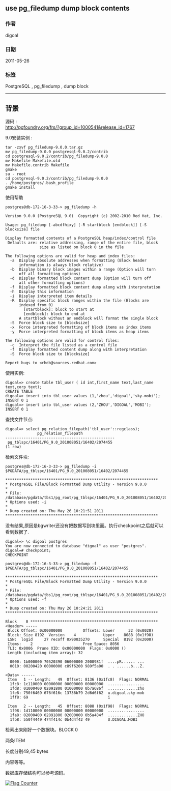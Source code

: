 ## use pg_filedump dump block contents  
                                                                                    
### 作者                                                                                       
digoal                                                                               
                                                                                
### 日期                                                                                                                                                   
2011-05-26                                                                             
                                                                                   
### 标签                                                                                
PostgreSQL , pg_filedump , dump block      
                                                                                                                                                      
----                                                                                                                                                
                                                                                                                                                         
## 背景                   
源码 :   
http://pgfoundry.org/frs/?group_id=1000541&release_id=1767  
  
9.0安装实例 :  
  
```  
tar -zxvf pg_filedump-9.0.0.tar.gz  
mv pg_filedump-9.0.0 postgresql-9.0.2/contrib  
cd postgresql-9.0.2/contrib/pg_filedump-9.0.0  
mv Makefile Makefile.old  
mv Makefile.contrib Makefile  
gmake  
su - root  
cd postgresql-9.0.2/contrib/pg_filedump-9.0.0  
. /home/postgres/.bash_profile  
gmake install  
```  
  
使用帮助  
  
```  
postgres@db-172-16-3-33-> pg_filedump -h  
  
Version 9.0.0 (PostgreSQL 9.0)  Copyright (c) 2002-2010 Red Hat, Inc.  
  
Usage: pg_filedump [-abcdfhixy] [-R startblock [endblock]] [-S blocksize] file  
  
Display formatted contents of a PostgreSQL heap/index/control file  
 Defaults are: relative addressing, range of the entire file, block  
               size as listed on block 0 in the file  
  
The following options are valid for heap and index files:  
  -a  Display absolute addresses when formatting (Block header  
      information is always block relative)  
  -b  Display binary block images within a range (Option will turn  
      off all formatting options)  
  -d  Display formatted block content dump (Option will turn off  
      all other formatting options)  
  -f  Display formatted block content dump along with interpretation  
  -h  Display this information  
  -i  Display interpreted item details  
  -R  Display specific block ranges within the file (Blocks are  
      indexed from 0)  
        [startblock]: block to start at  
        [endblock]: block to end at  
      A startblock without an endblock will format the single block  
  -S  Force block size to [blocksize]  
  -x  Force interpreted formatting of block items as index items  
  -y  Force interpreted formatting of block items as heap items  
  
The following options are valid for control files:  
  -c  Interpret the file listed as a control file  
  -f  Display formatted content dump along with interpretation  
  -S  Force block size to [blocksize]  
  
Report bugs to <rhdb@sources.redhat.com>  
```  
  
使用实例:  
  
```  
digoal=> create table tbl_user ( id int,first_name text,last_name text,corp text);  
CREATE TABLE  
digoal=> insert into tbl_user values (1,'zhou','digoal','sky-mobi');  
INSERT 0 1  
digoal=> insert into tbl_user values (2,'ZHOU','DIGOAL','MOBI');  
INSERT 0 1  
```  
  
查找文件节点:  
  
```  
digoal=> select pg_relation_filepath('tbl_user'::regclass);  
              pg_relation_filepath                
------------------------------------------------  
 pg_tblspc/16401/PG_9.0_201008051/16402/2074455  
(1 row)  
```  
  
检索文件块:  
  
```  
postgres@db-172-16-3-33-> pg_filedump -i $PGDATA/pg_tblspc/16401/PG_9.0_201008051/16402/2074455  
  
*******************************************************************  
* PostgreSQL File/Block Formatted Dump Utility - Version 9.0.0  
*  
* File: /database/pgdata/tbs1/pg_root/pg_tblspc/16401/PG_9.0_201008051/16402/2074455  
* Options used: -i   
*  
* Dump created on: Thu May 26 10:21:51 2011  
*******************************************************************  
```  
  
没有结果,原因是bgwriter还没有把数据写到块里面。执行checkpoint之后就可以看到数据了.  
  
```  
digoal=> \c digoal postgres  
You are now connected to database "digoal" as user "postgres".  
digoal=# checkpoint;  
CHECKPOINT  
  
postgres@db-172-16-3-33-> pg_filedump -f $PGDATA/pg_tblspc/16401/PG_9.0_201008051/16402/2074455  
  
*******************************************************************  
* PostgreSQL File/Block Formatted Dump Utility - Version 9.0.0  
*  
* File: /database/pgdata/tbs1/pg_root/pg_tblspc/16401/PG_9.0_201008051/16402/2074455  
* Options used: -f   
*  
* Dump created on: Thu May 26 10:24:21 2011  
*******************************************************************  
  
Block    0 ********************************************************  
<Header> -----  
 Block Offset: 0x00000000         Offsets: Lower      32 (0x0020)  
 Block: Size 8192  Version    4            Upper    8088 (0x1f98)  
 LSN:  logid     27 recoff 0x90035270      Special  8192 (0x2000)  
 Items:    2                      Free Space: 8056  
 TLI: 0x0006  Prune XID: 0x00000000  Flags: 0x0000 ()  
 Length (including item array): 32  
  
  0000: 1b000000 70520390 06000000 2000981f  ....pR...... ...  
  0010: 00200420 00000000 c89f6200 989f5a00  . . ......b...Z.  
  
<Data> ------   
 Item   1 -- Length:   49  Offset: 8136 (0x1fc8)  Flags: NORMAL  
  1fc8: 1c110000 00000000 00000000 00000000  ................  
  1fd8: 01000400 02091800 01000000 0b7a686f  .............zho  
  1fe8: 750f6469 676f616c 13736b79 2d6d6f62  u.digoal.sky-mob  
  1ff8: 69                                   i                 
  
 Item   2 -- Length:   45  Offset: 8088 (0x1f98)  Flags: NORMAL  
  1f98: 1d110000 00000000 00000000 00000000  ................  
  1fa8: 02000400 02091800 02000000 0b5a484f  .............ZHO  
  1fb8: 550f4449 474f414c 0b4d4f42 49        U.DIGOAL.MOBI     
```  
  
检索出来刚好一个数据块。BLOCK 0  
  
两条ITEM  
  
长度分别49,45 bytes  
  
内容等等。  
  
  
数据库存储结构可以参考源码。  
  
<a rel="nofollow" href="http://info.flagcounter.com/h9V1"  ><img src="http://s03.flagcounter.com/count/h9V1/bg_FFFFFF/txt_000000/border_CCCCCC/columns_2/maxflags_12/viewers_0/labels_0/pageviews_0/flags_0/"  alt="Flag Counter"  border="0"  ></a>  
  
